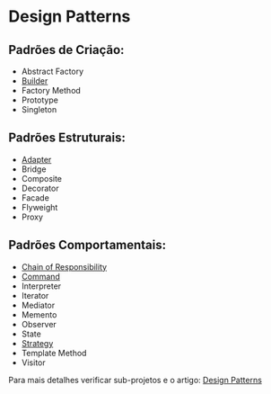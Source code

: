 # Design Patterns

## Padrões de Criação:
- Abstract Factory
- [Builder](https://github.com/cezbatistao/java-designpatterns/tree/master/designpattern-builder)
- Factory Method
- Prototype
- Singleton

## Padrões Estruturais:
- [Adapter](https://github.com/cezbatistao/java-designpatterns/tree/master/designpattern-adapter)
- Bridge
- Composite
- Decorator
- Facade
- Flyweight
- Proxy

## Padrões Comportamentais:
- [Chain of Responsibility](https://github.com/cezbatistao/java-designpatterns/tree/master/designpattern-chain-of-responsibility)
- [Command](https://github.com/cezbatistao/java-designpatterns/tree/master/designpattern-command)
- Interpreter
- Iterator
- Mediator
- Memento
- Observer
- State
- [Strategy](https://github.com/cezbatistao/java-designpatterns/tree/master/designpattern-strategy)
- Template Method
- Visitor

Para mais detalhes verificar sub-projetos e o artigo: [Design Patterns](https://cezbatistao.wordpress.com/2016/05/21/design-patterns)
